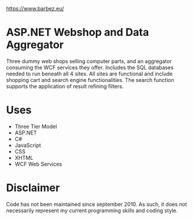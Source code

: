 https://www.barbez.eu/

# ASP.NET Webshop and Data Aggregator
Three dummy web shops selling computer parts, and an aggregator consuming the WCF services they offer. Includes the SQL databases needed to run beneath all 4 sites. All sites are functional and include shopping cart and search engine functionalities. The search function supports the application of result refining filters.

# Uses
- Three Tier Model
- ASP.NET
- C#
- JavaScript
- CSS
- XHTML
- WCF Web Services

# Disclaimer
Code has not been maintained since september 2010. As such, it does not necessarily represent my current programming skills and coding style.
